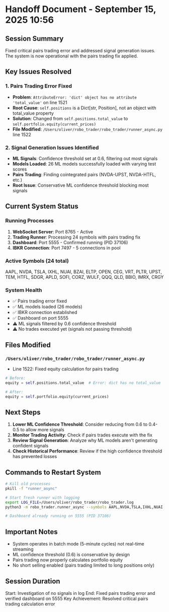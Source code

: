 # Handoff Document - September 15, 2025 10:56

## Session Summary
Fixed critical pairs trading error and addressed signal generation issues. The system is now operational with the pairs trading fix applied.

## Key Issues Resolved

### 1. Pairs Trading Error Fixed
- **Problem**: `AttributeError: 'dict' object has no attribute 'total_value'` on line 1521
- **Root Cause**: `self.positions` is a Dict[str, Position], not an object with total_value property
- **Solution**: Changed from `self.positions.total_value` to `self.portfolio.equity(current_prices)`
- **File Modified**: `/Users/oliver/robo_trader/robo_trader/runner_async.py` line 1522

### 2. Signal Generation Issues Identified
- **ML Signals**: Confidence threshold set at 0.6, filtering out most signals
- **Models Loaded**: 26 ML models successfully loaded with varying test scores
- **Pairs Trading**: Finding cointegrated pairs (NVDA-UPST, NVDA-HTFL, etc.)
- **Root Issue**: Conservative ML confidence threshold blocking most signals

## Current System Status

### Running Processes
1. **WebSocket Server**: Port 8765 - Active
2. **Trading Runner**: Processing 24 symbols with pairs trading fix
3. **Dashboard**: Port 5555 - Confirmed running (PID 37106)
4. **IBKR Connection**: Port 7497 - 5 connections in pool

### Active Symbols (24 total)
AAPL, NVDA, TSLA, IXHL, NUAI, BZAI, ELTP, OPEN, CEG, VRT, PLTR, UPST, TEM, HTFL, SDGR, APLD, SOFI, CORZ, WULF, QQQ, QLD, BBIO, IMRX, CRGY

### System Health
- ✅ Pairs trading error fixed
- ✅ ML models loaded (26 models)
- ✅ IBKR connection established
- ✅ Dashboard on port 5555
- ⚠️ ML signals filtered by 0.6 confidence threshold
- ⚠️ No trades executed yet (signals not passing threshold)

## Files Modified

### `/Users/oliver/robo_trader/robo_trader/runner_async.py`
- Line 1522: Fixed equity calculation for pairs trading
```python
# Before:
equity = self.positions.total_value  # Error: dict has no total_value

# After:
equity = self.portfolio.equity(current_prices)
```

## Next Steps

1. **Lower ML Confidence Threshold**: Consider reducing from 0.6 to 0.4-0.5 to allow more signals
2. **Monitor Trading Activity**: Check if pairs trades execute with the fix
3. **Review Signal Generation**: Analyze why ML models aren't generating confident signals
4. **Check Historical Performance**: Review if the high confidence threshold has prevented losses

## Commands to Restart System

```bash
# Kill old processes
pkill -f "runner_async"

# Start fresh runner with logging
export LOG_FILE=/Users/oliver/robo_trader/robo_trader.log
python3 -m robo_trader.runner_async --symbols AAPL,NVDA,TSLA,IXHL,NUAI,BZAI,ELTP,OPEN,CEG,VRT,PLTR,UPST,TEM,HTFL,SDGR,APLD,SOFI,CORZ,WULF,QQQ,QLD,BBIO,IMRX,CRGY &

# Dashboard already running on 5555 (PID 37106)
```

## Important Notes

- System operates in batch mode (5-minute cycles) not real-time streaming
- ML confidence threshold (0.6) is conservative by design
- Pairs trading now properly calculates portfolio equity
- No short selling enabled (pairs trading limited to long positions only)

## Session Duration
Start: Investigation of no signals in log
End: Fixed pairs trading error and verified dashboard on 5555
Key Achievement: Resolved critical pairs trading calculation error